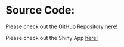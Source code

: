 # Source Code:

Please check out the GitHub Repository [here!](https://github.com/CocoZ21/Poke-Bowl)

Please check out the Shiny App [here!](https://cocozhang21.shinyapps.io/Poke_Bowl_1/)
